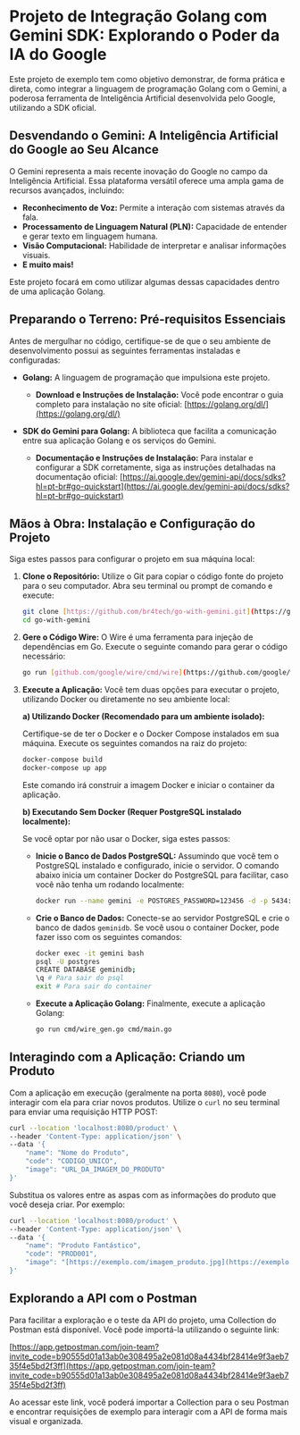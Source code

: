 # Projeto de Integração Golang com Gemini SDK: Explorando o Poder da IA do Google

Este projeto de exemplo tem como objetivo demonstrar, de forma prática e direta, como integrar a linguagem de programação Golang com o Gemini, a poderosa ferramenta de Inteligência Artificial desenvolvida pelo Google, utilizando a SDK oficial.

## Desvendando o Gemini: A Inteligência Artificial do Google ao Seu Alcance

O Gemini representa a mais recente inovação do Google no campo da Inteligência Artificial. Essa plataforma versátil oferece uma ampla gama de recursos avançados, incluindo:

* **Reconhecimento de Voz:** Permite a interação com sistemas através da fala.
* **Processamento de Linguagem Natural (PLN):** Capacidade de entender e gerar texto em linguagem humana.
* **Visão Computacional:** Habilidade de interpretar e analisar informações visuais.
* **E muito mais!**

Este projeto focará em como utilizar algumas dessas capacidades dentro de uma aplicação Golang.

## Preparando o Terreno: Pré-requisitos Essenciais

Antes de mergulhar no código, certifique-se de que o seu ambiente de desenvolvimento possui as seguintes ferramentas instaladas e configuradas:

* **Golang:** A linguagem de programação que impulsiona este projeto.
    * **Download e Instruções de Instalação:** Você pode encontrar o guia completo para instalação no site oficial: [https://golang.org/dl/](https://golang.org/dl/)

* **SDK do Gemini para Golang:** A biblioteca que facilita a comunicação entre sua aplicação Golang e os serviços do Gemini.
    * **Documentação e Instruções de Instalação:** Para instalar e configurar a SDK corretamente, siga as instruções detalhadas na documentação oficial: [https://ai.google.dev/gemini-api/docs/sdks?hl=pt-br#go-quickstart](https://ai.google.dev/gemini-api/docs/sdks?hl=pt-br#go-quickstart)

## Mãos à Obra: Instalação e Configuração do Projeto

Siga estes passos para configurar o projeto em sua máquina local:

1.  **Clone o Repositório:** Utilize o Git para copiar o código fonte do projeto para o seu computador. Abra seu terminal ou prompt de comando e execute:

    ```bash
    git clone [https://github.com/br4tech/go-with-gemini.git](https://github.com/br4tech/go-with-gemini.git)
    cd go-with-gemini
    ```

2.  **Gere o Código Wire:** O Wire é uma ferramenta para injeção de dependências em Go. Execute o seguinte comando para gerar o código necessário:

    ```bash
    go run [github.com/google/wire/cmd/wire](https://github.com/google/wire/cmd/wire)
    ```

3.  **Execute a Aplicação:** Você tem duas opções para executar o projeto, utilizando Docker ou diretamente no seu ambiente local:

    **a) Utilizando Docker (Recomendado para um ambiente isolado):**

    Certifique-se de ter o Docker e o Docker Compose instalados em sua máquina. Execute os seguintes comandos na raiz do projeto:

    ```bash
    docker-compose build
    docker-compose up app
    ```

    Este comando irá construir a imagem Docker e iniciar o container da aplicação.

    **b) Executando Sem Docker (Requer PostgreSQL instalado localmente):**

    Se você optar por não usar o Docker, siga estes passos:

    * **Inicie o Banco de Dados PostgreSQL:** Assumindo que você tem o PostgreSQL instalado e configurado, inicie o servidor. O comando abaixo inicia um container Docker do PostgreSQL para facilitar, caso você não tenha um rodando localmente:

        ```bash
        docker run --name gemini -e POSTGRES_PASSWORD=123456 -d -p 5434:5432 postgres
        ```

    * **Crie o Banco de Dados:** Conecte-se ao servidor PostgreSQL e crie o banco de dados `geminidb`. Se você usou o container Docker, pode fazer isso com os seguintes comandos:

        ```bash
        docker exec -it gemini bash
        psql -U postgres
        CREATE DATABASE geminidb;
        \q # Para sair do psql
        exit # Para sair do container
        ```

    * **Execute a Aplicação Golang:** Finalmente, execute a aplicação Golang:

        ```bash
        go run cmd/wire_gen.go cmd/main.go
        ```

## Interagindo com a Aplicação: Criando um Produto

Com a aplicação em execução (geralmente na porta `8080`), você pode interagir com ela para criar novos produtos. Utilize o `curl` no seu terminal para enviar uma requisição HTTP POST:

```bash
curl --location 'localhost:8080/product' \
--header 'Content-Type: application/json' \
--data '{
    "name": "Nome do Produto",
    "code": "CODIGO_UNICO",
    "image": "URL_DA_IMAGEM_DO_PRODUTO"
}'
```

Substitua os valores entre as aspas com as informações do produto que você deseja criar. Por exemplo:

```bash
curl --location 'localhost:8080/product' \
--header 'Content-Type: application/json' \
--data '{
    "name": "Produto Fantástico",
    "code": "PROD001",
    "image": "[https://exemplo.com/imagem_produto.jpg](https://exemplo.com/imagem_produto.jpg)"
}'
```

## Explorando a API com o Postman

Para facilitar a exploração e o teste da API do projeto, uma Collection do Postman está disponível. Você pode importá-la utilizando o seguinte link:

[https://app.getpostman.com/join-team?invite_code=b90555d01a13ab0e308495a2e081d08a4434bf28414e9f3aeb735f4e5bd2f3ff](https://app.getpostman.com/join-team?invite_code=b90555d01a13ab0e308495a2e081d08a4434bf28414e9f3aeb735f4e5bd2f3ff)

Ao acessar este link, você poderá importar a Collection para o seu Postman e encontrar requisições de exemplo para interagir com a API de forma mais visual e organizada.